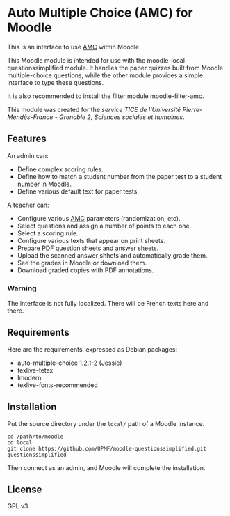 Auto Multiple Choice (AMC) for Moodle
=====================================

This is an interface to use [AMC](http://home.gna.org/auto-qcm/) within Moodle.

This Moodle module is intended for use with the moodle-local-questionssimplified module.
It handles the paper quizzes built from Moodle multiple-choice questions,
while the other module provides a simple interface to type these questions.

It is also recommended to install the filter module moodle-filter-amc.

This module was created for the *service TICE de l'Université Pierre-Mendès-France - Grenoble 2, Sciences sociales et humaines*.

Features
--------

An admin can:

* Define complex scoring rules.
* Define how to match a student number from the paper test to a student number in Moodle.
* Define various default text for paper tests.

A teacher can:

* Configure various [AMC](http://home.gna.org/auto-qcm/) parameters (randomization, etc).
* Select questions and assign a number of points to each one.
* Select a scoring rule.
* Configure various texts that appear on print sheets.
* Prepare PDF question sheets and answer sheets.
* Upload the scanned answer shhets and automatically grade them.
* See the grades in Moodle or download them.
* Download graded copies with PDF annotations.

### Warning

The interface is not fully localized.
There will be French texts here and there.


Requirements
------------

Here are the requirements, expressed as Debian packages:

* auto-multiple-choice 1.2.1-2 (Jessie)
* texlive-tetex
* lmodern
* texlive-fonts-recommended


Installation
------------

Put the source directory under the `local/` path of a Moodle instance.

```
cd /path/to/moodle
cd local
git clone https://github.com/UPMF/moodle-questionssimplified.git questionssimplified
```

Then connect as an admin, and Moodle will complete the installation.


License
-------
GPL v3

